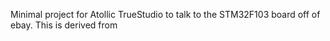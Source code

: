 Minimal project for Atollic TrueStudio to talk to the STM32F103 board off of ebay.  This is derived from 
